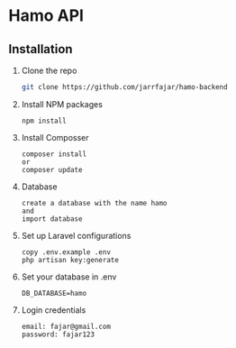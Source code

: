 # Hamo API
## Installation
1. Clone the repo

   ```bash
   git clone https://github.com/jarrfajar/hamo-backend
   ```
2. Install NPM packages

   ```npm
   npm install
   ```
3. Install Composser

   ```composer
   composer install
   or
   composer update
   ```
4. Database

   ```laravel
   create a database with the name hamo
   and
   import database
   ```

5. Set up Laravel configurations

   ```laravel
   copy .env.example .env
   php artisan key:generate
   ```
6. Set your database in .env

   ```laravel
   DB_DATABASE=hamo
   ```
7. Login credentials

   ```laravel
   email: fajar@gmail.com
   password: fajar123
   ```